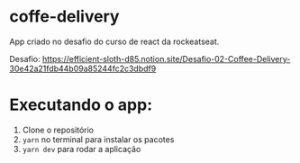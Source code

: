# coffe-delivery
App criado no desafio do curso de react da rockeatseat.

Desafio: https://efficient-sloth-d85.notion.site/Desafio-02-Coffee-Delivery-30e42a21fdb44b09a85244fc2c3dbdf9

# Executando o app:
1. Clone o repositório
2. `yarn` no terminal para instalar os pacotes
3. `yarn dev` para rodar a aplicação
